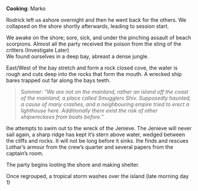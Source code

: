 **Cooking**: Marko

Rodrick left us ashore overnight and then he went back for the others. We collapsed on the shore shortly afterwards, leading to session start.

We awake on the shore; sore, sick, and under the pinching assault of beach scorpions. Almost all the party received the poison from the sting of the critters (Investigate Later)  
We found ourselves in a deep bay, abreast a dense jungle.

East/West of the bay stretch and form a rock closed cove, the water is rough and cuts deep into the rocks that form the mouth. A wrecked ship bares trapped out far along the bays teeth.

>Summer: *“We are not on the mainland, rather an island off the coast of the mainland, a place called Smugglers Shiv. Supposedly haunted, a cause of many crashes, and a neighbouring empire tried to erect a lighthouse here. Additionally there exist the risk of other shipwreckees from boats before.”*

Ihe attempts to swim out to the wreck of the Jenieve. The Jenieve will never sail again, a sharp ridge has kept it’s stern above water, wedged between the cliffs and rocks. It will not be long before it sinks. Ihe finds and rescues Lothar’s armour from the crew’s quarter and several papers from the captain’s room.

The party begins looting the shore and making shelter.

Once regrouped, a tropical storm washes over the island (late morning day 1)